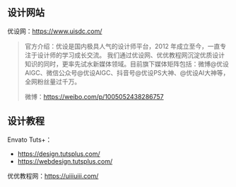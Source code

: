 ## 设计网站

优设网：https://www.uisdc.com/

> 官方介绍：优设是国内极具人气的设计师平台，2012 年成立至今，一直专注于设计师的学习成长交流。 我们通过优设网、优优教程网沉淀优质设计知识的同时，更率先试水新媒体领域。目前旗下媒体矩阵包括：微博@优设AIGC、微信公众号@优设AIGC、抖音号@优设PS大神、@优设AI大神等，全网粉丝量过千万。
>
> 微博：https://weibo.com/p/1005052438286757

## 设计教程

Envato Tuts+：

- https://design.tutsplus.com/
- https://webdesign.tutsplus.com/

优优教程网：https://uiiiuiii.com/
